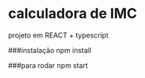 # calculadora de IMC
projeto em REACT + typescript

###instalação
npm install

###para rodar
npm start